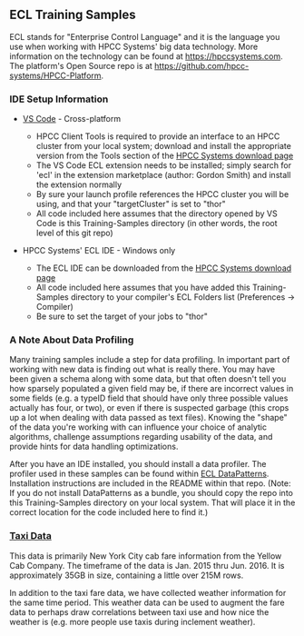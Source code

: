 ## ECL Training Samples

ECL stands for "Enterprise Control Language" and it is the language you use when
working with HPCC Systems' big data technology.  More information on the
technology can be found at https://hpccsystems.com.  The platform's Open Source
repo is at https://github.com/hpcc-systems/HPCC-Platform.


### IDE Setup Information

* [VS Code](https://code.visualstudio.com) - Cross-platform
	* HPCC Client Tools is required to provide an interface to an HPCC cluster from
your local system; download and install the appropriate version from the Tools
section of the [HPCC Systems download page](https://hpccsystems.com/download)
	* The VS Code ECL extension needs to be installed; simply search for 'ecl' in
the extension marketplace (author: Gordon Smith) and install the extension
normally
	* By sure your launch profile references the HPCC cluster you will be using, and
that your "targetCluster" is set to "thor"
	* All code included here assumes that the directory opened by VS Code is this
Training-Samples directory (in other words, the root level of this git repo)

* HPCC Systems' ECL IDE - Windows only
	* The ECL IDE can be downloaded from the [HPCC Systems download
page](https://hpccsystems.com/download)
	* All code included here assumes that you have added this Training-Samples
directory to your compiler's ECL Folders list (Preferences -> Compiler)
	* Be sure to set the target of your jobs to "thor"


### A Note About Data Profiling

Many training samples include a step for data profiling.  In important part of working with new data is finding out what is really there.  You may have been given a schema along with some data, but that often doesn't tell you how sparsely populated a given field may be, if there are incorrect values in some fields (e.g. a typeID field that should have only three possible values actually has four, or two), or even if there is suspected garbage (this crops up a lot when dealing with data passed as text files).  Knowing the "shape" of the data you're working with can influence your choice of analytic algorithms, challenge assumptions regarding usability of the data, and provide hints for data handling optimizations.

After you have an IDE installed, you should install a data profiler.  The profiler used in these samples can be found within [ECL DataPatterns](https://github.com/dcamper/DataPatterns).  Installation instructions are included in the README within that repo.  (Note:  If you do not install DataPatterns as a bundle, you should copy the repo into this Training-Samples directory on your local system.  That will place it in the correct location for the code included here to find it.)


### [Taxi Data](Taxi)

This data is primarily New York City cab fare information from the Yellow Cab
Company.  The timeframe of the data is Jan. 2015 thru Jun. 2016.  It is
approximately 35GB in size, containing a little over 215M rows.

In addition to the taxi fare data, we have collected weather information for the
same time period.  This weather data can be used to augment the fare data to
perhaps draw correlations between taxi use and how nice the weather is (e.g.
more people use taxis during inclement weather).